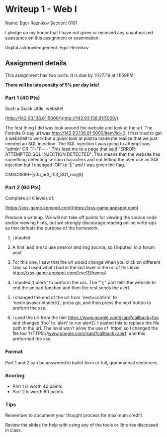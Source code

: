 # Writeup 1 - Web I

Name: Egor Reznikov
Section: 0101

I pledge on my honor that I have not given or received any unauthorized assistance on this assignment or examination.

Digital acknowledgement: Egor Reznikov


## Assignment details
This assignment has two parts. It is due by 11/27/19 at 11:59PM.

**There will be late penalty of 5% per day late!**

### Part 1 (40 Pts)

Such a Quick Little, website!

[http://142.93.136.81:5000/](http://142.93.136.81:5000/)

The first thing I did was look around the website and look at the url. The Fortnite 0-day url was http://142.93.136.81:5000/item?id=0. I first tried to get a webshell to work but a quick look at piazza made me realize that we just needed an SQL injection. The SQL injection I was going to attempt was "admin' OR '1'='1'-- -" This lead me to a page that said "ERROR: ATTEMPTED SQL INJECTION DETECTED". This means that the website has something detecting certain characters and not letting the user use an SQL injection but I changed 'OR' to '||' and I was given the flag.

CMSC389R-{y0u_ar3_th3_SQ1_ninj@}

### Part 2 (60 Pts)
Complete all 6 levels of:

[https://xss-game.appspot.com](https://xss-game.appspot.com)

Produce a writeup. We will not take off points for viewing the source code and/or viewing hints, but we strongly discourage reading online write-ups as that defeats the purpose of the homework.

1. I inputed <script>alert()</script>

2. A hint lead me to use onerror and img source, so I inputed <img src='' onerror=window.alert()> in a forum post

3. For this one, I saw that the url would change when you click on different tabs so I used what I had in the last level in the url of this level. https://xss-game.appspot.com/level3/frame#<img src='' onerror=window.alert()>

4. I inputed ');alert(' to preform the xss. The "');" part tells the website to end the onload function and then the rest sends the alert.

5. I changed the end of the url from 'next=confirm' to 'next=javascript:alert()', press go, and then press the next button to preform the xss.

6. I used the url from the hint https://www.google.com/jsapi?callback=foo and changed 'foo' to 'alert' to run alert(). I pasted this to replace the file path in the url. The level won't allow the use of 'https' so I changed the file too 'HTTPS://www.google.com/jsapi?callback=alert' and this preformed the xss.

### Format

Part 1 and 2 can be answered in bullet form or full, grammatical sentences.

### Scoring

* Part 1 is worth 40 points
* Part 2 is worth 60 points

### Tips

Remember to document your thought process for maximum credit!

Review the slides for help with using any of the tools or libraries discussed in
class.
